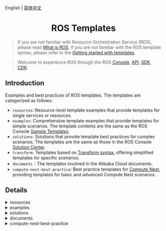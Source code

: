English | [简体中文](./README-CN.md)

<h1 align="center">ROS Templates</h1>

> If you are not familiar with Resource Orchestration Service (ROS), please read [What is ROS](https://www.alibabacloud.com/help/resource-orchestration-service/latest/what-is-ros). If you are not familiar with the ROS template syntax, please refer to the [Getting started with templates](https://www.alibabacloud.com/help/resource-orchestration-service/latest/get-started-with-templates).

> Welcome to experience ROS through the ROS [Console](https://ros-intl.console.aliyun.com/cn-beijing/stacks/create), [API](https://api.alibabacloud.com/product/ROS), [SDK](https://api.alibabacloud.com/api-tools/sdk/ROS), [CDK](https://www.alibabacloud.com/help/resource-orchestration-service/latest/ros-cdk-overview).

## Introduction

Examples and best practices of ROS templates. The templates are categorized as follows:

- `resources`: Resource-level template examples that provide templates for single services or resources.
- `examples`: Comprehensive template examples that provide templates for simple scenarios. The template contents are the same as the ROS Console [Sample Templates](https://ros.console.aliyun.com/cn-beijing/samples).
- `solutions`: Solutions that provide template best practices for complex scenarios. The templates are the same as those in the ROS Console [Solution Center](https://ros.console.aliyun.com/cn-beijing/solutions).
- `transform`: Templates based on [Transform syntax](https://www.alibabacloud.com/help/resource-orchestration-service/latest/template-syntax-transform), offering simplified templates for specific scenarios.
- `documents`：The templates involved in the Alibaba Cloud documents.
- `compute-nest-best-practice`: Best practice templates for [Compute Nest](https://www.alibabacloud.com/help/computing-nest), providing templates for basic and advanced Compute Nest scenarios.

## Details

<details>
  <summary>resources</summary>

| Template                                                                                     | Description                                                                                                                                    |
| -------------------------------------------------------------------------------------------- | ---------------------------------------------------------------------------------------------------------------------------------------------- |
| [acm/configuration.yml](./resources/acm/configuration.yml)                                   | ACM Namespace/Configuration resource example.                                                                                                   |
| [actiontrail/trail-logging.yml](./resources/actiontrail/trail-logging.yml)                   | ACTIONTRAIL Trail/TrailLogging resource example.                                                                                                |
| [apigateway/api.yml](./resources/apigateway/api.yml)                                         | ApiGateway Api/Group/App/Deployment/Authorization/Signature/SignatureBinding/TrafficControl/TrafficControlBinding/ resource example.            |
| [apigateway/custom-domain.yml](./resources/apigateway/custom-domain.yml)                     | ApiGateway CustomDomain resource example.                                                                                                       |
| [apigateway/instance.yml](./resources/apigateway/instance.yml)                               | ApiGateway Instance resource example.                                                                                                           |
| [apigateway/stage-config.yml](./resources/apigateway/stage-config.yml)                       | ApiGateway StageConfig resource example.                                                                                                        |
| [apigateway/vpc-access-config.yml](./resources/apigateway/vpc-access-config.yml)             | ApiGateway VpcAccessConfig resource example.                                                                                                    |
| [arms/alert-contact-group.yml](./resources/arms/alert-contact-group.yml)                     | ARMS AlertContact/AlertContactGroup resource example.                                                                                           |
| [arms/retcode-app.yml](./resources/arms/retcode-app.yml)                                     | ARMS RetcodeApp resource example.                                                                                                               |
| [asm/service-mesh.yml](./resources/asm/service-mesh.yml)                                     | ASM ServiceMesh resource example.                                                                                                               |
| [bss/wait-order.yml](./resources/bss/wait-order.yml)                                         | BSS WaitOrder resource example.                                                                                                                 |
| [cas/certificate.yml](./resources/cas/certificate.yml)                                       | CAS Certificate resource example.                                                                                                               |
| [cdn/domain.yml](./resources/cdn/domain.yml)                                                 | CDN Domain/DomainConfig resource example.                                                                                                       |
| [cen/cen.yml](./resources/cen/cen.yml)                                                       | CEN resource example.                                                                                                                           |
| [cms/contact.yml](./resources/cms/contact.yml)                                               | CMS Contact/ContactGroup/DynamicTagGroup resource example.                                                                                      |
| [cms/event-rule-targets.yml](./resources/cms/event-rule-targets.yml)                         | CMS EventRuleTargets resource example.                                                                                                          |
| [cms/event-rule.yml](./resources/cms/event-rule.yml)                                         | CMS EventRule resource example.                                                                                                                 |
| [cms/group-metric-rule.yml](./resources/cms/group-metric-rule.yml)                           | CMS GroupMetricRule/MetricRuleTargets resource example.                                                                                         |
| [cms/metric-rule-template.yml](./resources/cms/metric-rule-template.yml)                     | CMS MetricRuleTemplate resource example.                                                                                                        |
| [cms/monitor-group.yml](./resources/cms/monitor-group.yml)                                   | CMS MonitorGroup/MonitorGroupInstances resource example.                                                                                        |
| [cms/monitoring-agent-process.yml](./resources/cms/monitoring-agent-process.yml)             | CMS MonitoringAgentProcess resource example.                                                                                                    |
| [cms/site-monitor.yml](./resources/cms/site-monitor.yml)                                     | CMS SiteMonitor resource example.                                                                                                               |
| [config/config.yml](./resources/config/config.yml)                                           | Config Rule resource example.                                                                                                                   |
| [cr/instance-endpoint-acl-policy.yml](./resources/cr/instance-endpoint-acl-policy.yml)       | CR InstanceEndpointAclPolicy resource example.                                                                                                  |
| [cr/namespace.yml](./resources/cr/namespace.yml)                                             | CR NameSpace resource example.                                                                                                                  |
| [cr/repository.yml](./resources/cr/repository.yml)                                           | CR Repository resource example.                                                                                                                 |
| [cs/any-cluster.yml](./resources/cs/any-cluster.yml)                                         | CS AnyCluster resource example.                                                                                                                 |
| [cs/kubernetes-cluster.yml](./resources/cs/kubernetes-cluster.yml)                           | CS KubernetesCluster resource example.                                                                                                          |
| [cs/managed-edge-kubernetes-cluster.yml](./resources/cs/managed-edge-kubernetes-cluster.yml) | CS ManagedEdgeKubernetesCluster resource example.                                                                                               |
| [cs/managed-kubernetes-cluster.yml](./resources/cs/managed-kubernetes-cluster.yml)           | CS ManagedKubernetesCluster resource example.                                                                                                   |
| [cs/serverless-kubernetes-cluster.yml](./resources/cs/serverless-kubernetes-cluster.yml)     | CS ServerlessKubernetesCluster resource example.                                                                                                |
| [datahub/topic.yml](./resources/datahub/topic.yml)                                           | DataHub Project/Topic resource example.                                                                                                         |
| [dns/domain-record.yml](./resources/dns/domain-record.yml)                                   | DNS DomainRecord resource example.                                                                                                              |
| [dns/domain.yml](./resources/dns/domain.yml)                                                 | DNS Domain/DomainGroup resource example.                                                                                                        |
| [drds/drds-instance.yml](./resources/drds/drds-instance.yml)                                 | DrdsInstance resource example.                                                                                                                  |
| [dts/consumer-group.yml](./resources/dts/consumer-group.yml)                                 | DTS SubscriptionInstance resource example.                                                                                                      |
| [dts/dts.yml](./resources/dts/dts.yml)                                                       | DTS MigrationJob/SynchronizationJob resource example.                                                                                           |
| [dts/subscription-instance.yml](./resources/dts/subscription-instance.yml)                   | DTS SubscriptionInstance/ConsumerGroup resource example.                                                                                        |
| [eci/container-group.yml](./resources/eci/container-group.yml)                               | ECI ContainerGroup resource example.                                                                                                            |
| [eci/image-cache.yml](./resources/eci/image-cache.yml)                                       | ECI ImageCache resource example.                                                                                                                |
| [ecs/assign-private-ip-addresses.yml](./resources/ecs/assign-private-ip-addresses.yml)       | ECS AssignPrivateIpAddresses resource example.                                                                                                  |
| [ecs/auto-snapshot-policy.yml](./resources/ecs/auto-snapshot-policy.yml)                     | ECS AutoSnapshotPolicy resource example.                                                                                                        |
| [ecs/custom-image.yml](./resources/ecs/custom-image.yml)                                     | ECS CustomImage/CopyImage resource example.                                                                                                     |
| [ecs/dedicated-host.yml](./resources/ecs/dedicated-host.yml)                                 | ECS DedicatedHost resource example.                                                                                                             |
| [ecs/deployment-set.yml](./resources/ecs/deployment-set.yml)                                 | ECS DeploymentSet resource example.                                                                                                             |
| [ecs/disk-attachment.yml](./resources/ecs/disk-attachment.yml)                               | ECS DiskAttachment/Snapshot resource example.                                                                                                   |
| [ecs/disk.yml](./resources/ecs/disk.yml)                                                     | ECS Disk resource example.                                                                                                                      |
| [ecs/forward-entry.yml](./resources/ecs/forward-entry.yml)                                   | ECS ForwardEntry resource example.                                                                                                              |
| [ecs/hpc-cluster.yml](./resources/ecs/hpc-cluster.yml)                                       | ECS HpcCluster resource example.                                                                                                                |
| [ecs/instance-clone.yml](./resources/ecs/instance-clone.yml)                                 | ECS Instance Clone resource example.                                                                                                            |
| [ecs/instance-group.yml](./resources/ecs/instance-group.yml)                                 | ECS InstanceGroup/InstanceGroupClone/Command/Invocation resource example.                                                                       |
| [ecs/instance.yml](./resources/ecs/instance.yml)                                             | ECS instance/EIP/NatGateway/SSHKeyPair resource example.                                                                                        |
| [ecs/join-security-group.yml](./resources/ecs/join-security-group.yml)                       | ECS JoinSecurityGroup resource example.                                                                                                         |
| [ecs/launch-template.yml](./resources/ecs/launch-template.yml)                               | ECS LaunchTemplate/AutoProvisioningGroup resource example.                                                                                      |
| [ecs/nat-gateway.yml](./resources/ecs/nat-gateway.yml)                                       | ECS NatGateway/BandwidthPackage resource example.                                                                                               |
| [ecs/network-interface-attachment.yml](./resources/ecs/network-interface-attachment.yml)     | ECS NetworkInterface/NetworkInterfaceAttachment resource example.                                                                               |
| [ecs/prepay-instance.yml](./resources/ecs/prepay-instance.yml)                               | ECS PrepayInstance resource example.                                                                                                            |
| [ecs/route.yml](./resources/ecs/route.yml)                                                   | ECS Route/AssignIpv6Addresses resource example.                                                                                                 |
| [ecs/run-command.yml](./resources/ecs/run-command.yml)                                       | ECS RunCommand resource example.                                                                                                                |
| [ecs/snat-entry.yml](./resources/ecs/snat-entry.yml)                                         | ECS SecurityGroupIngress resource example.                                                                                                      |
| [ecs/security-group-clone.yml](./resources/ecs/security-group-clone.yml)                     | ECS SecurityGroupClone resource example.                                                                                                        |
| [ecs/security-group-egress.yml](./resources/ecs/security-group-egress.yml)                   | ECS SecurityGroupEgress resource example.                                                                                                       |
| [ecs/security-group-ingress.yml](./resources/ecs/security-group-ingress.yml)                 | ECS SecurityGroupIngress resource example.                                                                                                      |
| [edas/cluster-member.yml](./resources/edas/cluster-member.yml)                               | EDAS ClusterMember resource example.                                                                                                            |
| [edas/cluster.yml](./resources/edas/cluster.yml)                                             | EDAS Cluster/App/DeployGroup resource example.                                                                                                  |
| [ehpc/cluster.yml](./resources/ehpc/cluster.yml)                                             | EHPC Cluster resource example.                                                                                                                  |
| [elasticsearch/instance.yml](./resources/elasticsearch/instance.yml)                         | ElasticSearch Instance resource example.                                                                                                        |
| [emr/cluster.yml](./resources/emr/cluster.yml)                                               | EMR Cluster resource example.                                                                                                                   |
| [ess/scaling-group-enable.yml](./resources/ess/scaling-group-enable.yml)                     | ESS ScalingConfiguration/ScalingGroupEnable resource example.                                                                                   |
| [ess/scaling-group.yml](./resources/ess/scaling-group.yml)                                   | ESS ScalingGroup/ScalingRule/AlarmTask/AlarmTaskEnable/LifecycleHook/ScheduledTask resource example.                                            |
| [fc/custom-domain.yml](./resources/fc/custom-domain.yml)                                     | FC CustomDomain resource example.                                                                                                               |
| [fc/function-invoker.yml](./resources/fc/function-invoker.yml)                               | FC FunctionInvoker/Trigger/Version/Alias/ProvisionConfig resource example.                                                                      |
| [fnf/flow.yml](./resources/fnf/flow.yml)                                                     | FNF Flow/Schedule resource example.                                                                                                             |
| [ga/ga-ipv6.yml](./resources/ga/ga-ipv6.yml)                                                 | GA Accelerator/ BandwidthPackage/IpSets/Listener/EndpointGroup/BandwidthPackageAcceleratorAddition resource example.                            |
| [gws/cluster.yml](./resources/gws/cluster.yml)                                               | GWS Cluster/Instance resource example.                                                                                                          |
| [iot/device-group.yml](./resources/iot/device-group.yml)                                     | IOT DeviceGroup resource example.                                                                                                               |
| [iot/device.yml](./resources/iot/device.yml)                                                 | IOT Product/Device resource example.                                                                                                            |
| [iot/rule.yml](./resources/iot/rule.yml)                                                     | IOT Rule/RuleAction resource example.                                                                                                           |
| [kafka/instance.yml](./resources/kafka/instance.yml)                                         | Kafka Instance/Topic resource example.                                                                                                          |
| [kms/key.yml](./resources/kms/key.yml)                                                       | KMS Key/Alias resource example.                                                                                                                 |
| [kms/secret.yml](./resources/kms/secret.yml)                                                 | KMS Secret resource example.                                                                                                                    |
| [marketplace/order.yml](./resources/marketplace/order.yml)                                   | MarketPlace Order resource example.                                                                                                             |
| [memcache/instance.yml](./resources/memcache/instance.yml)                                   | Memcache Instance/WhiteList resource example.                                                                                                   |
| [mns/subscription.yml](./resources/mns/subscription.yml)                                     | MNS Queue/Topic/Subscription resource example.                                                                                                  |
| [mongodb/mongodb-instance.yml](./resources/mongodb/mongodb-instance.yml)                     | MONGODB Instance resource example.                                                                                                              |
| [mongodb/serverless-instance.yml](./resources/mongodb/serverless-instance.yml)               | MONGODB ServerlessInstance resource example.                                                                                                    |
| [mongodb/sharding-instance.yml](./resources/mongodb/sharding-instance.yml)                   | MONGODB ShardingInstance resource example.                                                                                                      |
| [mse/cluster.yml](./resources/mse/cluster.yml)                                               | MSE Cluster resource example.                                                                                                                   |
| [nas/nas.yml](./resources/nas/nas.yml)                                                       | NAS AccessGroupName/AccessRule/FileSystem/MountTarget resource example.                                                                         |
| [oos/oos.yml](./resources/oos/oos.yml)                                                       | OOS Template/Execution resource example.                                                                                                        |
| [oos/parameter.yml](./resources/oos/parameter.yml)                                           | OOS Parameter resource example.                                                                                                                 |
| [oss/bucket.yml](./resources/oss/bucket.yml)                                                 | OSS Bucket resource example.                                                                                                                    |
| [ots/ots.yml](./resources/ots/ots.yml)                                                       | OTS Table/Instance/VpcBinder resource example.                                                                                                  |
| [polardb/polardb.yml](./resources/polardb/polardb.yml)                                       | POLARDB DBCluster/Account/DBInstance/DBNodes/AccountPrivilege/DBClusterAccessWhiteList/DBClusterEndpointAddress resource example.               |
| [privatelink/vpc-endpoint.yml](./resources/privatelink/vpc-endpoint.yml)                     | PrivateLink VpcEndpointService/VpcEndpoint resource example.                                                                                    |
| [pvtz/pvtz.yml](./resources/pvtz/pvtz.yml)                                                   | PVTZ Zone/ZoneRecord/ZoneVpcBinder resource example.                                                                                            |
| [ram/access-key.yml](./resources/ram/access-key.yml)                                         | RAM User/AccessKey resource example.                                                                                                            |
| [ram/attach-policy-to-role.yml](./resources/ram/attach-policy-to-role.yml)                   | RAM Role/AttachPolicyToRole resource example.                                                                                                   |
| [ram/managed-policy.yml](./resources/ram/managed-policy.yml)                                 | RAM ManagedPolicy resource example.                                                                                                             |
| [ram/role.yml](./resources/ram/role.yml)                                                     | RAM Role resource example.                                                                                                                      |
| [ram/saml-provider.yml](./resources/ram/saml-provider.yml)                                   | RAM SAMLProvider resource example.                                                                                                              |
| [ram/user.yml](./resources/ram/user.yml)                                                     | RAM User/Group/AttachPolicyToUser/UserToGroupAddition resource example.                                                                         |
| [rds/db-instance.yml](./resources/rds/db-instance.yml)                                       | RDS DBInstance/Account/AccountPrivilege resource example.                                                                                       |
| [rds/prepay-db-instance.yml](./resources/rds/prepay-db-instance.yml)                         | RDS PrepayDBInstance resource example.                                                                                                          |
| [redis/instance.yml](./resources/redis/instance.yml)                                         | Redis Instance/Whitelist and Account resource example.                                                                                          |
| [redis/prepay-instance.yml](./resources/redis/prepay-instance.yml)                           | Redis PrepayInstance resource example.                                                                                                          |
| [resourcemaneger/handshake.yml](./resources/resourcemaneger/handshake.yml)                   | ResourceManager Handshake resource example.                                                                                                     |
| [resourcemaneger/resource-group.yml](./resources/resourcemaneger/resource-group.yml)         | ResourceManager ResourceGroup resource example.                                                                                                 |
| [rocketmq/rocketmq.yml](./resources/rocketmq/rocketmq.yml)                                   | ROCKETMQ Instance/Topic resource example.                                                                                                       |
| [ros/auto-enable-service.yml](./resources/ros/auto-enable-service.yml)                       | ROS AutoEnableService resource example.                                                                                                         |
| [ros/custom-resource.yml](./resources/ros/custom-resource.yml)                               | ROS Custom resource example.                                                                                                                    |
| [ros/stack.yml](./resources/ros/stack.yml)                                                   | ROS Nested Stack resource example.                                                                                                              |
| [ros/wait-condition-handle.yml](./resources/ros/wait-condition-handle.yml)                   | ROS WaitConditionHandle resource example.                                                                                                       |
| [ros/wait-condition.yml](./resources/ros/wait-condition.yml)                                 | ROS WaitCondition/WaitConditionHandle resource example.                                                                                         |
| [sae/sae.yml](./resources/sae/sae.yml)                                                       | SAE Application/Namespace/SlbBinding resource example.                                                                                          |
| [sag/acl.yml](./resources/sag/acl.yml)                                                       | SAG ACL/ACLRule/ACLAssociation resource example.                                                                                                |
| [slb/access-control.yml](./resources/slb/access-control.yml)                                 | SLB AccessControl resource example.                                                                                                             |
| [slb/backend-server-attachment.yml](./resources/slb/backend-server-attachment.yml)           | SLB LoadBalancer/MasterSlaveServerGroup/BackendServerAttachment resource example.                                                               |
| [slb/listener.yml](./resources/slb/listener.yml)                                             | SLB LoadBalancer/Listener/LoadBalancerClone/Certificate/DomainExtension/VServerGroup/Rule resource example.                                     |
| [sls/sls.yml](./resources/sls/sls.yml)                                                       | SLS Project/Logstore/Alert/Index/SavedSearch/LogtailConfig/MachineGroup/ApplyConfigToMachineGroup/ApiGatewayLogConfig resource example.         |
| [tsdb/hi-tsdb-instance.yml](./resources/tsdb/hi-tsdb-instance.yml)                           | TSDB HiTSDBInstance resource example.                                                                                                           |
| [vpc/anycast-eip.yml](./resources/vpc/anycast-eip.yml)                                       | VPC AnycastEIP/AnycastEIPAssociation resource example.                                                                                          |
| [vpc/eip-association.yml](./resources/vpc/eip-association.yml)                               | VPC EIP/EIPAssociation resource example.                                                                                                        |
| [vpc/eip-segment.yml](./resources/vpc/eip-segment.yml)                                       | VPC EIPSegment resource example.                                                                                                                |
| [vpc/eip.yml](./resources/vpc/eip.yml)                                                       | VPC EIP resource example.                                                                                                                       |
| [vpc/nat-gateway.yml](./resources/vpc/nat-gateway.yml)                                       | VPC NatGateway resource example.                                                                                                                |
| [vpc/network-acl.yml](./resources/vpc/network-acl.yml)                                       | VPC NetworkAcl/NetworkAclAssociation resource example.                                                                                          |
| [vpc/route-table.yml](./resources/vpc/route-table.yml)                                       | Vpc RouteTable resource example.                                                                                                                |
| [vpc/router-interface-update.yml](./resources/vpc/router-interface-update.yml)               | Vpc RouterInterface resource example.                                                                                                           |
| [vpc/router-interface.yml](./resources/vpc/router-interface.yml)                             | Vpc RouterInterface resource example.                                                                                                           |
| [vpc/snat-entry.yml](./resources/vpc/snat-entry.yml)                                         | VPC NatGateway/Ipv6Gateway/Ipv6InternetBandwidth/EIP/EIPAssociation/SnatEntry/CommonBandwidthPackage/CommonBandwidthPackageIp resource example. |
| [waf/domain-config.yml](./resources/waf/domain-config.yml)                                   | Waf DomainConfig/AclRule/WafSwitch resource example.                                                                                            |
| [waf/domain.yml](./resources/waf/domain.yml)                                                 | Waf Domain resource example.                                                                                                                    |
| [waf/instance.yml](./resources/waf/instance.yml)                                             | WAF Instance resource example.                                                                                                                  |

</details>

<details>
  <summary>examples</summary>

| Template | Description |
| -- | ---- |
| [application/ecs-clone-join-sls.yml](./examples/application/ecs-clone-join-sls.yml) | Clone the ECS instance, direct the IP to the new machine group created in the Log Service, and apply the specified rules. |
| [application/ecs-group-join-sls.yml](./examples/application/ecs-group-join-sls.yml) | Create a set of ECS instance, and consider it as the machine group of the related project logtail in Log Service. |
| [application/ecs-instance-group-join-sls.yml](./examples/application/ecs-instance-group-join-sls.yml) | Create a group of ECS and use it as the logtail machine group of the related project in the specified SLS. |
| [csapps/existing-vpc-docker-cluster-etcd.yml](./examples/csapps/existing-vpc-docker-cluster-etcd.yml) | Installing the deployment cluster version of the Etcd service (static discovery from node mode) under centos7, Etcd is a key-value storage component for service registration and discovery, which internally uses the raft protocol as a consistency algorithm to ensure data consistency, Once the cluster is installed, use the etcdctl command line to operate the management cluster in the cloud server. |
| [csapps/existing-vpc-docker-cluster-harbor.yml](./examples/csapps/existing-vpc-docker-cluster-harbor.yml) | Use docker container to install and deploy the cluster service of harbor (1.9.3). Harbor is an enterprise level private container image management service. Harbor provides the features of user management, access control, activity audit, etc, In this deployment, NFS is used as the shared storage (/data directory) to store the related image data of harbor, and PostgreSQL and redis are separated for the common connection of multiple harbors. SLB is used to make the cluster load balanced and highly available, and the SLB is bound to the public IP to provide external services. |
| [csapps/existing-vpc-docker-cluster-rancher.yml](./examples/csapps/existing-vpc-docker-cluster-rancher.yml) | Using three Alibaba cloud server ECS to implement Rancher high-availability cluster installation, install Rancher in Kubernetes cluster and use DNS domain name resolution binding SLB four-tier load balancing external service, external access to the security group to add 80,443 access rules, Rancher is an open source enterprise-class multi-cluster Kubernetes management platform, the kubernetes cluster in the hybrid cloud plus Central deployment and management of on-premises data centers to ensure cluster security and accelerate enterprise digital transformation. |
| [csapps/existing-vpc-docker-single-etcd.yml](./examples/csapps/existing-vpc-docker-single-etcd.yml) | A single node installs and deploys etcd service under centos7. Etcd is a key value storage component used for service registration and discovery. The raft protocol is used as a consistency algorithm to ensure data consistency. Once the Server is installed, use the etcdctl command line to operate the management server in the cloud server. |
| [csapps/existing-vpc-docker-single-harbor.yml](./examples/csapps/existing-vpc-docker-single-harbor.yml) | Harbor(2.1.0) service is installed and deployed by a single node using Docker container. Harbor is an enterprise-class private container mirroring service that provides user management, access control, activity auditing, and other features. If you want to access the Harbor Web interface from an external network, please add direction 80 access rules to the security group. |
| [csapps/existing-vpc-docker-single-rancher.yml](./examples/csapps/existing-vpc-docker-single-rancher.yml) | Single-node use of Docker containers to install and deploy Rancher services, Rancher is an open source, enterprise-class multi-cluster Kubernetes management platform that enables the centralized deployment and management of Kubernetes clusters in hybrid cloud and on-premises data centers to ensure cluster security and accelerate digital transformation of enterprises，to access the rancher web interface from the Internet, please add the direction 80 access rule to the security group. |
| [csapps/j-storm.yml](./examples/csapps/j-storm.yml) | Create one container service cluster and deploy JStorm with its dependency Zookeeper. |
| [csapps/jenkins.yml](./examples/csapps/jenkins.yml) | Create a container service clusters to deploy Jenkins master and slaves with different languages. |
| [db/memcache-instance.yml](./examples/db/memcache-instance.yml) | Alibaba Cloud ROS Sample Template: Create a VPC type memcache instance. |
| [db/mongodb-instance.yml](./examples/db/mongodb-instance.yml) | Create one classic MongoDB instance. |
| [db/rds-instance.yml](./examples/db/rds-instance.yml) | Create a RDS instance. |
| [db/redis-instance.yml](./examples/db/redis-instance.yml) | Alibaba Cloud ROS Sample Template: Create a Redis instance of a VPC network type. |
| [elastic/aliyun-kafka-instance.yml](./examples/elastic/aliyun-kafka-instance.yml) | Use this template to create an ALICloud message queue Kafka instance. |
| [elastic/anycasteip-attach-slb-bind-ecs.yml](./examples/elastic/anycasteip-attach-slb-bind-ecs.yml) | Create Anycast EIP, bind the newly created SLB, and mount the newly created ECS to the SLB. |
| [elastic/batch-of-ecs-instances.yml](./examples/elastic/batch-of-ecs-instances.yml) | This template supports bulk creation of ECS instances for pay-per-view or annual package months, and supports scenarios where you already have a VPC, VSW, SG, or new VPC, VSW, SG. |
| [elastic/data-disk-snapshot.yml](./examples/elastic/data-disk-snapshot.yml) | Create a new data disk based on the snapshot and automatically mount the created data disk to the ECS instance. |
| [elastic/ecs-a-record.yml](./examples/elastic/ecs-a-record.yml) | Alibaba Cloud ROS Sample Template: Create an ECS and bind the public ip domain name (record). |
| [elastic/ecs-group-attach-multiple-slb.yml](./examples/elastic/ecs-group-attach-multiple-slb.yml) | Create an ECS Instance Group attach SLB. |
| [elastic/ecs-group-vpc.yml](./examples/elastic/ecs-group-vpc.yml) | Create a VPC, VSwitch, security group, and ECS instance. |
| [elastic/ecs-image-disk-snapshot.yml](./examples/elastic/ecs-image-disk-snapshot.yml) | Specify the image Id and snapshot to create ECS instance. |
| [elastic/ecs-instance-group-clone.yml](./examples/elastic/ecs-instance-group-clone.yml) | According the existing ECS instance, clone a set of ECS instances with the same configuration(InstanceType, ImageId, InternetChargeType, InternetMaxBandwidthIn, InternetMaxBandwidthOut, system disk, data disk configurations, VPC properties). The user only needs to specify SourceInstanceId. |
| [elastic/ecs-instance-group-vpc-bind-eip-by-count.yml](./examples/elastic/ecs-instance-group-vpc-bind-eip-by-count.yml) | Use Count to create a VPC type ECS, and then bind EIP (new VPC). |
| [elastic/ecs-instance-group-vpc.yml](./examples/elastic/ecs-instance-group-vpc.yml) | Create a set of ECS instances of the same configuration under the newly created VPC, VSwitch, and security groups. |
| [elastic/ecs-ipv6-instance.yml](./examples/elastic/ecs-ipv6-instance.yml) | Create a cloud server with an IPV4/IPV6 stack and automatically assign IPv6 public address to the cloud host. |
| [elastic/ecs-json-data-transmission.yml](./examples/elastic/ecs-json-data-transmission.yml) | Create an ECS and configure SSH key. |
| [elastic/ecs-kubernetes-cluster.yml](./examples/elastic/ecs-kubernetes-cluster.yml) | Alibaba Cloud ROS sample template: Using ECS to build a Kubernetes cluster, the two EIPs act on the master instance ssh service, the 6443 port service, and the external network access of the ECS under the switch. The k8s cluster created by this template is for informational purposes only and container services are recommended in production environments . |
| [elastic/ecs-mount-multiple-uninitialized-data-disks.yml](./examples/elastic/ecs-mount-multiple-uninitialized-data-disks.yml) | Create an ECS and mount multiple data disks. |
| [elastic/ecs-multi-dynamic-ip.yml](./examples/elastic/ecs-multi-dynamic-ip.yml) | ALIYUN ROS Sample template: showing how to create an instance with network interface and multiple IP addresses. |
| [elastic/ecs-vpc-instance.yml](./examples/elastic/ecs-vpc-instance.yml) | Create an ECS instance of the VPC network. |
| [elastic/ecs-with-2-data-disk.yml](./examples/elastic/ecs-with-2-data-disk.yml) | Create an ECS instance, mounts two data disks created by snapshots. |
| [elastic/ecs-with-java-web-enviroment.yml](./examples/elastic/ecs-with-java-web-enviroment.yml) | Create an ECS instance and install JDK and Tomcat. |
| [elastic/ecs-with-nodejs-enviroment.yml](./examples/elastic/ecs-with-nodejs-enviroment.yml) | Create an ECS instance, install Node.js environment and test. *** WARNING *** This template only supports CentOS. |
| [elastic/ecs-with-ruby-enviroment.yml](./examples/elastic/ecs-with-ruby-enviroment.yml) | Create a Ruby on Rails stack using a single ECS instance with a local MySQL database for storage. This example creates a simple hello world application from the template. *** WARNING *** This template only supports CentOS-7. When 'rvm install 2.3.1' may take long time. |
| [elastic/ecs-with-ssh-key.yml](./examples/elastic/ecs-with-ssh-key.yml) | Create an ECS and configure SSH key. |
| [elastic/entire-ecs-clone.yml](./examples/elastic/entire-ecs-clone.yml) | Clone an ECS Instance. |
| [elastic/ess-1-slb-2-rds-2-ecs.yml](./examples/elastic/ess-1-slb-2-rds-2-ecs.yml) | Create 1 SLB, 1 ESS and 1 RDS, create 2 ECS Instances by ESS. Attach ECS Instances and ESS to the SLB. |
| [elastic/existing-vpc-anycasteip-attach-slb-bind-ecs.yml](./examples/elastic/existing-vpc-anycasteip-attach-slb-bind-ecs.yml) | Create Anycast EIP, bind the newly created SLB, and mount the newly created ECS to the SLB. |
| [elastic/existing-vpc-ecs-bind-eip-by-count.yml](./examples/elastic/existing-vpc-ecs-bind-eip-by-count.yml) | Use Count to create a VPC type ECS, and then bind EIP (existing VPC). |
| [elastic/existing-vpc-kubernetes-cluster.yml](./examples/elastic/existing-vpc-kubernetes-cluster.yml) | Alibaba Cloud ROS sample template: Create a standard Kubernetes proprietary cluster using the container service Kubernetes on existing virtual proprietary networks, switches, and security group base resources. You can create cluster management and work nodes in its entirety, creating full control over the entire cluster. |
| [elastic/existing-vpc-one-ecs-bind-eip.yml](./examples/elastic/existing-vpc-one-ecs-bind-eip.yml) | Create a VPC type ECS and bind EIP (existing VPC). |
| [elastic/existing-vpc-single-flink.yml](./examples/elastic/existing-vpc-single-flink.yml) | Alibaba Cloud ROS sample template: Create an ECS (Flink) and bind elastic IP on existing virtual proprietary networks, switches, and security group base resources. Java jdk version is 1.8.0, Flink version 1.10.2, the security group needs to configure port 8081 entry rules to access the UI interface. |
| [elastic/existing-vpc-single-hdfs.yml](./examples/elastic/existing-vpc-single-hdfs.yml) | Alibaba Cloud ROS sample template: Create an ECS (Hadoop HDFS) and bind elastic IP on existing virtual proprietary networks, switches, and security group base resources. Java jdk version is 1.8.0, Haddop version is 2.7.7, For external access to the HDFS web interface, add direction 50070 access rules to the security group. |
| [elastic/existing-vpc-single-hive.yml](./examples/elastic/existing-vpc-single-hive.yml) | Alibaba Cloud ROS sample template: Create an ECS (Hive) and bind elastic IP on existing virtual proprietary networks, switches, and security group base resources. Java jdk version is 1.8.0, Haddop version is 2.7.7, Hive version 2.3.7, and MySQL driver version 5.1.48. |
| [elastic/existing-vpc-single-jenkins.yml](./examples/elastic/existing-vpc-single-jenkins.yml) | Alibaba Cloud ROS sample template: Create an ECS (Jenkins) and bind elastic IP on existing virtual proprietary networks, switches, and security group base resources. Java jdk version is 11.0.17, Jenkins version is 2.384-1.1. you need to access the Jenkins web interface, add 8080 ports to the existing security group entry direction rule. |
| [elastic/existing-vpc-single-kafka.yml](./examples/elastic/existing-vpc-single-kafka.yml) | Alibaba Cloud ROS sample template: Create one ECS (Kafka Middleware) and bind elastic IP on existing virtual proprietary networks, switches, and security group base resources. Java jdk version is 1.8.0, Scala version is 2.12, Kafka version is 0.10.2.2, data disk path is /home/software/ for storing Kafka data, the default Kafka bin directory located at /home/software/kafka/bin. |
| [elastic/existing-vpc-single-map-reduce.yml](./examples/elastic/existing-vpc-single-map-reduce.yml) | Alibaba Cloud ROS sample template: Create an ECS (Hadoop MapReduce) and bind elastic IP on existing virtual proprietary networks, switches, and security group base resources. Java jdk version is 1.8.0, Haddop version is 2.7.7, For extranet access to the MapReduce web interface, add direction 8088 access rules to the security group. |
| [elastic/existing-vpc-single-rabbitmq.yml](./examples/elastic/existing-vpc-single-rabbitmq.yml) | Deploy the RabbitMQ (3.8.4) service on the ECS host, which is an open source AMQP-implemented message middleware service that supports a variety of client connections with robust, stable, easy-to-use, cross-platform, multilingual features. |
| [elastic/existing-vpc-single-spark.yml](./examples/elastic/existing-vpc-single-spark.yml) | Alibaba Cloud ROS sample template: Create an ECS (Spark) and bind elastic IP on existing virtual proprietary networks, switches, and security group base resources. Java jdk version is 1.8.0, Haddop version is 2.7.7, Scala version is 2.12.1, Spark version is 2.1.0, For extranet access to the manage web interface, add direction 8088 and 8080 access rules to the security group. |
| [elastic/existing-vpc-single-storm.yml](./examples/elastic/existing-vpc-single-storm.yml) | Alibaba Cloud ROS sample template: Create an ECS (Storm) and bind elastic IP on existing virtual proprietary networks, switches, and security group base resources. Java jdk version is 1.8.0, Storm version 2.2.0, and Zookeeper driver version 3.6.2, access to the UI interface requires the security group configuration to allow entry to port 8081. |
| [elastic/existing-vpc-single-yarn.yml](./examples/elastic/existing-vpc-single-yarn.yml) | Alibaba Cloud ROS sample template: Create an ECS (Hadoop YARN) and bind elastic IP on existing virtual proprietary networks, switches, and security group base resources. Java jdk version is 1.8.0, Haddop version is 2.7.7, For extranet access to the YARN web interface, add direction 8088 access rules to the security group. |
| [elastic/existing-vpc-single-zookeeper.yml](./examples/elastic/existing-vpc-single-zookeeper.yml) | Alibaba Cloud ROS sample template: Zookeeper (3.6.2) is a coordinated service for distributed applications for node management, leader election, configuration management, and more on ECS hosts,To access the zookeeper web interface from the Internet, please add the 9090 access rule to the security group. |
| [elastic/hadoop-distributed-ecs-instance-group.yml](./examples/elastic/hadoop-distributed-ecs-instance-group.yml) | Deploy a Hadoop environment. One ECS instance plays role of master, and a instance group plays role of worker. *** WARNING *** Only test in CentOS-7. Maybe stopping firewall is needed. The deploying time mainly depends on the speed of downloading jdk and hadoop packages. |
| [elastic/hadoop-distributed-env-3-ecs.yml](./examples/elastic/hadoop-distributed-env-3-ecs.yml) | Deploy a Hadoop environment on 3 ECS instances. One ECS instance plays role of master node, and the other 2 instances play role of worker node. *** WARNING *** Only test in CentOS-7. Maybe stopping firewall is needed. The deploying time mainly depends on the speed of downloading jdk and hadoop packages. |
| [elastic/hadoop-pseudo-distributed-env.yml](./examples/elastic/hadoop-pseudo-distributed-env.yml) | Deploy a Hadoop pseudo distributed environment on 1 ECS instance. The ECS instance plays the roles of master and slave. *** WARNING *** Only test in CentOS-7. Maybe stopping firewall is needed. The deploying time mainly depends on the speed of downloading JDK and hadoop packages. |
| [elastic/instance-image-disk-snapshot.yml](./examples/elastic/instance-image-disk-snapshot.yml) | Specify the image Id and snapshot to create ECS instances. |
| [elastic/java-web-single-instance.yml](./examples/elastic/java-web-single-instance.yml) | The template installs jdk and tomcat on a new ECS instance. |
| [elastic/jdk-dns-ssh-without-password-3-ecs.yml](./examples/elastic/jdk-dns-ssh-without-password-3-ecs.yml) | This template shows how to install and config a java jdk, domain name resolution and ssh login without password environment on 3 ECS instances. This template can be used as a start of other complex templates(like as hadoop and spark). |
| [elastic/kong-single-instance.yml](./examples/elastic/kong-single-instance.yml) | Deploy Kong stack on 1 ECS instance, Please use foreign region as default, because Kong's download source is foreign source. *** WARNING *** Only support CentOS-7. |
| [elastic/lamp-basic.yml](./examples/elastic/lamp-basic.yml) | On the existing virtual proprietary network, switches, and security group base resources, the one-click deployment OF LAMP (Linux-Apache-MySQL-PHP) development environment based on the Centos7 system. |
| [elastic/lnmp-basic.yml](./examples/elastic/lnmp-basic.yml) | Deploy LNMP(Linux+Nginx+MySQL+PHP) stack on 1 ECS instance. *** WARNING *** Only support CentOS-7. |
| [elastic/lnmpa-basic.yml](./examples/elastic/lnmpa-basic.yml) | On the existing virtual proprietary network, switches, and security group base resources, the one-click deployment OF LAMP (Linux+Nginx+MySQL+PHP+Apache) development environment based on the Centos7 system, Nginx is mainly used to store static files, while Apache handles dynamic PHP requests. |
| [elastic/lnmt-basic.yml](./examples/elastic/lnmt-basic.yml) | On the existing virtual proprietary network, switches, and security group base resources, the one-click deployment OF LNMT(Linux+Nginx+MySQL+Tomcat) development environment based on the Centos7 system, Nginx is mainly used to store static files, while Tomcat handles dynamic JSP requests. |
| [elastic/mount-multiple-noninit-data-disks.yml](./examples/elastic/mount-multiple-noninit-data-disks.yml) | Create ECS and elastic IP and mount multiple data disks. |
| [elastic/new-vpc-ask.yml](./examples/elastic/new-vpc-ask.yml) | Create a Serverless Kubernetes cluster. |
| [elastic/new-vpc-single-kafka.yml](./examples/elastic/new-vpc-single-kafka.yml) | Alibaba Cloud ROS sample template: Create one ECS (Kafka Middleware) and bind elastic IP after creating a new virtual proprietary network, switch, security group base resource. Java jdk version is 1.8.0, Scala version is 2.12, Kafka version is 0.10.2.2, data disk path is /home/software/ for storing Kafka data, the default Kafka bin directory located at /home/software/kafka/bin. |
| [elastic/new-vpc-single-rabbitmq.yml](./examples/elastic/new-vpc-single-rabbitmq.yml) | Deploy the RabbitMQ (3.8.4) service on the ECS host, which is an open source AMQP-implemented message middleware service that supports a variety of client connections with robust, stable, easy-to-use, cross-platform, multilingual features. |
| [elastic/nodejs-single-instance.yml](./examples/elastic/nodejs-single-instance.yml) | This template show how to deploy a Node.js environment and do a test based on a new ECS instance. ***WARNING***, this template only supports CentOS. |
| [elastic/one-ecs-attach-multiple-slb.yml](./examples/elastic/one-ecs-attach-multiple-slb.yml) | Create ECS, add multiple SLBs and bind IP and machine name in /etc/hosts. |
| [elastic/rds-with-ecs-in-iplist.yml](./examples/elastic/rds-with-ecs-in-iplist.yml) | Alibaba Cloud ROS Sample Template: RDS instance + ECS instance + access for Intranet. |
| [elastic/ruby-on-rails-single-instance.yml](./examples/elastic/ruby-on-rails-single-instance.yml) | Alibaba Cloud ROS Sample Template: Create a Ruby on Rails stack using a single ECS instance with a local MySQL database for storage. This example creates a simple hello world application from the template. *** WARNING *** This template only supports CentOS-7. When 'rvm install 2.3.1' may take long time. |
| [elastic/scaling-simple-ha-infrastructure.yml](./examples/elastic/scaling-simple-ha-infrastructure.yml) | According the existing ECS instance, clone a set of ECS instanes with the same configuration(InstanceType, ImageId, InternetChargeType, InternetMaxBandwidthIn, InternetMaxBandwidthOut, system disk, data disk configurations, VPC properties). The user needs to specify SourceInstanceId. |
| [elastic/simple-ecs-instance.yml](./examples/elastic/simple-ecs-instance.yml) | Alibaba Cloud ROS Sample Template: One simple ECS instance with a security group and a vSwitch in a VPC. The user only needs to specify the image ID. |
| [elastic/simple-high-available-infrastructure.yml](./examples/elastic/simple-high-available-infrastructure.yml) | User can create high available infrastructure. Some ECS  and one RDS will be created. ECS will be attached to one SLB. RDS is across multiple available zone. All the resources are under VPC environment. The customer could access this infrastructure through SLB. |
| [elastic/slb-with-2-ecs.yml](./examples/elastic/slb-with-2-ecs.yml) | Alibaba Cloud ROS Sample Template: Firstly create one SLB, then create 2 ECS instances, finally attach the 2 instances to the SLB. |
| [elastic/spark-hadoop-distributed-env-3-ecs.yml](./examples/elastic/spark-hadoop-distributed-env-3-ecs.yml) | Alibaba Cloud ROS Sample Template:This template shows how to deploy a Hadoop-Spark environment on 3 ECS instances. One ECS instance plays role of master node, and the other 2 instances play role of worker node. Step 1 configs the ssh login without password. Step 2 installs and configs Java env. Step 3 installs and configs hadoop env. Step 4 installs and configs Spark env. *** WARNING *** Only support CentOS-7. Maybe stopping firewall is needed. The deploying time mainly depends on the speed of downloading 4 packages. |
| [elastic/spark-hadoop-ecs-instance-group.yml](./examples/elastic/spark-hadoop-ecs-instance-group.yml) | This template shows how to deploy a Hadoop-Spark environment. One ECS instance plays role of master, and one instance group plays role of worker. Step 1 configs the ssh login without password. Step 2 installs and configs Java env. Step 3 installs and configs Hadoop env. Step 4 installs and configs Spark env. *** WARNING *** Only test in CentOS-7. Maybe stopping firewall is needed. The deploying time mainly depends on the speed of downloading 4 packages. |
| [elastic/tensorflow-deployment.yml](./examples/elastic/tensorflow-deployment.yml) | Alibaba Cloud ROS Sample Template:Creates ECS instance and install TensorFlow. |
| [elastic/wordpress-cluster-phpmyadmin.yml](./examples/elastic/wordpress-cluster-phpmyadmin.yml) | Deploys the WordPress site and the phpMyAdmin app. |
| [elastic/wordpress-cluster.yml](./examples/elastic/wordpress-cluster.yml) | Create a wordpress cluster. |
| [elastic/wordpress-instance.yml](./examples/elastic/wordpress-instance.yml) | Create a wordpress instance. |
| [free/multi-zone-network.yml](./examples/free/multi-zone-network.yml) | Create Multi-Zone Network. |
| [free/single-role-add-policy.yml](./examples/free/single-role-add-policy.yml) | Create a RAM role, and add policy. |
| [free/single-user-with-different-policies.yml](./examples/free/single-user-with-different-policies.yml) | Create a sub account that is a member of a users group and an admin group, enable the console login, and create access key. |
| [free/vpc-type-of-slb.yml](./examples/free/vpc-type-of-slb.yml) | Create Vpc type of Slb. |
| [gamesupport/ecs-bind-mult-eni-and-eip.yml](./examples/gamesupport/ecs-bind-mult-eni-and-eip.yml) | The main implementation is to create ECS and bind multiple elastic network CARDS. The number of binding elastic network CARDS should be determined by the specification of ECS. |
| [iot/existing-vpc-cluster-emq.yml](./examples/iot/existing-vpc-cluster-emq.yml) | On existing virtual proprietary networks, switches, and security group base resources, based on Centos7 deploying EMQ X service clusters, EssRamRole automatically authorizes OOS tasks to join/remove Slave when using ESS elastic scaling clusters, EMQ X is a fully open source, highly scalable, highly available distributed MQTT messaging server for IoT, M2M, and mobile applications that can handle tens of millions of levels of co-location clients. |
| [iot/existing-vpc-clusteremq.yml](./examples/iot/existing-vpc-clusteremq.yml) | On existing virtual proprietary networks, switches, and security group base resources, based on Centos7 deploying EMQ X service clusters, EssRamRole automatically authorizes OOS tasks to join/remove Slave when using ESS elastic scaling clusters, EMQ X is a fully open source, highly scalable, highly available distributed MQTT messaging server for IoT, M2M, and mobile applications that can handle tens of millions of levels of co-location clients. |
| [iot/existing-vpc-single-emq.yml](./examples/iot/existing-vpc-single-emq.yml) | Based on the deployment of EMQ X services based on Centos7 single-node deployments on existing virtual proprietary networks, switches, and security group infrastructure, EMQ X is a fully open source, highly scalable, highly available distributed MQTT messaging server for IoT, M2M, and mobile applications that can handle tens of millions of levels of side-by-side clients. |
| [isv/custom-image-ecs-datadisk.yml](./examples/isv/custom-image-ecs-datadisk.yml) | This template deploys custom image for single instance, supports creating new VPC and specifying VPC. |
| [isv/custom-image-ecs.yml](./examples/isv/custom-image-ecs.yml) | This template deploys custom image for single instance, supports creating new VPC and specifying VPC. |
| [isv/existing-vpc-ack.yml](./examples/isv/existing-vpc-ack.yml) | Create a dedicated Kubernetes clusters on existing virtual private network, switch, and security group base resources. |
| [isv/existing-vpc-slb-ecs-isv.yml](./examples/isv/existing-vpc-slb-ecs-isv.yml) | Use the existing VPC、VSWitch, create 1 SLB, 2 ECS instances, and bind all ECS instances to the SLB. |
| [isv/existing-vpc-slb-ecs-rds-isv.yml](./examples/isv/existing-vpc-slb-ecs-rds-isv.yml) | Use the existing VPC、VSWitch、 SecurityGroup, create 1 RDS, 1 SLB, and 2 ECS instances, and bind all ECS instances to the SLB. |
| [isv/new-vpc-ack-and-jump-server.yml](./examples/isv/new-vpc-ack-and-jump-server.yml) | Create a vpc, switch, and security group, create a Kubernetes managed edition cluster, and create a springboard machine to deploy applications using kubectl. |
| [network/cen-open-isolated-networks.yml](./examples/network/cen-open-isolated-networks.yml) | Isolated VPCs use shared services. |
| [network/micro-vpc-architecture.yml](./examples/network/micro-vpc-architecture.yml) | Alibaba Cloud ROS Sample Template: Micro-business VPC network architecture. Create a VPC network and a subnet. ECS in sub-network access to international network through the public IP. |
| [network/middle-vpc-architecture.yml](./examples/network/middle-vpc-architecture.yml) | Alibaba Cloud ROS Sample Template: Medium business VPC network architecture. Three subnets are created under VPC. ECS and SLB in Front subnet handle public network request. ECS, SLB, RDS, Redis, OSS and so on in Backend subnet provide core business logic. The network accesses the public network through NatGateway's SNAT. |
| [network/private-link-access-service.yml](./examples/network/private-link-access-service.yml) | Use the private network connection service to share the private network SLB service deployed in a private VPC with another VPC using the same account. |
| [network/security-vpc.yml](./examples/network/security-vpc.yml) | Secure VPC scenario. |
| [network/slb-clone.yml](./examples/network/slb-clone.yml) | Clone one SLB, and attach its ECS instances to the new LSB. The user only needs to specify the source SLB ID. |
| [network/small-vpc-architecture.yml](./examples/network/small-vpc-architecture.yml) | Alibaba Cloud ROS Sample Template: Small business VPC network architecture. Two subnets are created in the VPC. ECS access international network through NatGateway DNAT and SNAT. |
| [network/vpc-nat-gateway.yml](./examples/network/vpc-nat-gateway.yml) | Alibaba Cloud ROS Sample Template: Create VPC environment and configure NatGateway to ensure ECS access internet and provider service for public. |
| [network/vpc-snat-gateway.yml](./examples/network/vpc-snat-gateway.yml) | Create VPC environment and configures SNat Gateway to ensure ECS access internet and provider service for public. |
| [network/vpc-snat.yml](./examples/network/vpc-snat.yml) | Alibaba Cloud ROS Sample Template: One click to create the SNAT gateway, the VPC environment to create an EIP-bound ECS as the SNAT gateway. |
| [network/vpc-vswitch-route-sg-ecs.yml](./examples/network/vpc-vswitch-route-sg-ecs.yml) | Create one VPC, VSwitch, security group, ECS instance, and route. The user needs to specify the image ID. |
| [network/vpc.yml](./examples/network/vpc.yml) | Create One VPC instance. |
| [network/vpcv-switch-route-sg-ecs.yml](./examples/network/vpcv-switch-route-sg-ecs.yml) | Create one VPC, VSwitch, security group, ECS instance, and route. The user needs to specify the image ID. |
| [security/centralized-logs.yml](./examples/security/centralized-logs.yml) | Create Ram roles for management operation audit, OSS, and SLS, and save audit data to the specified OSS bucket. |
| [security/ecs-ram-role.yml](./examples/security/ecs-ram-role.yml) | Create a RAM role for ECS instances. |
| [security/existing-vpc-single-jump-server.yml](./examples/security/existing-vpc-single-jump-server.yml) | JumpServer is an operations security audit system that is mainly used for authentication, account management, authorization control, security audit, etc, To access the JumpServer Web interface from the Internet, please add direction JumpServer Service port access rule to the security group. |
| [security/manage-vpc-vswitch-policy.yml](./examples/security/manage-vpc-vswitch-policy.yml) | Create policy to authorize the management of VSwitch policies in a single region. |
| [security/managed-policy.yml](./examples/security/managed-policy.yml) | Create a custom policy. |
| [security/ram-create-sub-account.yml](./examples/security/ram-create-sub-account.yml) | Create a sub account, enable the console login, and create access key. |
| [security/stack-group-aliyun-ros-stack-group-administration-role.yml](./examples/security/stack-group-aliyun-ros-stack-group-administration-role.yml) | Configure the AliyunROSStackGroupAdministrationRole to enable use of Alibaba Cloud ROS StackGroup. |
| [security/stack-group-aliyun-ros-stack-group-execution-role.yml](./examples/security/stack-group-aliyun-ros-stack-group-execution-role.yml) | Configure the AliyunROSStackGroupExecutionRole to enable use of your account as a target account in Alibaba Cloud ROS StackGroup. |
| [security/sub-account-pass-role.yml](./examples/security/sub-account-pass-role.yml) | Create a sub-account and have the ram:PassRole permission. |
| [stackgroup/aliyun-ros-stack-group-administration-role.yml](./examples/stackgroup/aliyun-ros-stack-group-administration-role.yml) | Configure the AliyunROSStackGroupAdministrationRole to enable use of Alibaba Cloud ROS StackGroup. |
| [stackgroup/aliyun-ros-stack-group-execution-role.yml](./examples/stackgroup/aliyun-ros-stack-group-execution-role.yml) | Configure the AliyunROSStackGroupExecutionRole to enable use of your account as a target account in Alibaba Cloud ROS StackGroup. |
| [storage/simple-oss-bucket.yml](./examples/storage/simple-oss-bucket.yml) | Create a OSS bucket. |
| [windows/simple-windows-instance-with-exchange.yml](./examples/windows/simple-windows-instance-with-exchange.yml) | Create an ECS instance and install Exchange Server 2013. |
| [windows/simple-windows-instance-with-sharepoint.yml](./examples/windows/simple-windows-instance-with-sharepoint.yml) | Create an ECS instance with SharePoint Foundation 2013. |
</details>

<details>
  <summary>solutions</summary>

| Template | Description |
| ---- | ---- |
| [backup-recovery/application-business-migration.yml](./solutions/backup-recovery/application-business-migration.yml) | This template shows the migration and switchover of a service from a single zone to multiple zones. The template uses a simulated WordPress application service to provide you with a clear view of the solution architecture. You must manually perform the disaster recovery drill in the service console. This template can be used with the single-zone application building template to complete application business migration. |
| [backup-recovery/cross-the-available-zone-disaster.yml](./solutions/backup-recovery/cross-the-available-zone-disaster.yml) | This template shows the basic procedure of a disaster recovery drill across zones in a region. This template uses an existing e-commerce website image to build an e-commerce website. |
| [backup-recovery/cross-the-available-zone-epidemic-control.yml](./solutions/backup-recovery/cross-the-available-zone-epidemic-control.yml) | This template is used to deploy a cross-zone disaster recovery solution within a region. This practice uses the deployment of applications that are designed to fight COVID-19 as an example. In this practice, this template is used to deploy a set of applications in the cloud and ensure the proper running of these applications which are designed to help in COVID-19 treatment and prevention. |
| [backup-recovery/deploy-the-rds-environment.yml](./solutions/backup-recovery/deploy-the-rds-environment.yml) | In traditional remote database backup solutions, local backups are often compressed and then uploaded to remote locations, which complicates the management of the entire backup set. Processing historical backup data in this way is a waste of storage resources, because this data is less likely to be queried over time. A cost-efficient database backup solution is required for dataset query. |
| [backup-recovery/self-built-elastic-search-snapshot-saved-to-oss.yml](./solutions/backup-recovery/self-built-elastic-search-snapshot-saved-to-oss.yml) | This template is used to back up data from snapshots of a self-managed Elasticsearch cluster to OSS and restore the data from the snapshots in the repositories stored in OSS buckets to an Alibaba Cloud Elasticsearch cluster. |
| [backup-recovery/single-available-zone-building-application.yml](./solutions/backup-recovery/single-available-zone-building-application.yml) | The cross-zone disaster recover solution 2.0 demonstrates data migration and system switchover from a single zone to multiple zones. This template uses WordPress as an example to help you understand the architecture of this solution. You must log on to the management console of the required services to manually switch over your system. This template is used to build an application in a single zone. |
| [backup-recovery/zero-loss-of-trading-system-data.yml](./solutions/backup-recovery/zero-loss-of-trading-system-data.yml) | Best Practices for Zero Loss of Data in Small and Medium-sized Company Trading Systems - Environment Deployment on the Cloud. |
| [bioscience/bcs-3rd-generation-gene-sequence-data-assembly.yml](./solutions/bioscience/bcs-3rd-generation-gene-sequence-data-assembly.yml) | This template is used to deploy the WDL-Canu solution provided by Batch Compute for third-generation genome sequencing data assembly. |
| [cloud-market/deploy-high-availability-architecture-to-the-cloud.yml](./solutions/cloud-market/deploy-high-availability-architecture-to-the-cloud.yml) | This template creates and manages multiple resources in two zones to provide services. This effectively deploys a high-availability common services stack to the cloud. |
| [cloud-market/deploy-small-architecture-to-the-cloud.yml](./solutions/cloud-market/deploy-small-architecture-to-the-cloud.yml) | This template creates multiple resources in a single zone, and manages the resources to provide services. This effectively deploys a small-scale common services stack to the cloud. |
| [cloud-market/elastic-ha-architecture-to-the-cloud.yml](./solutions/cloud-market/elastic-ha-architecture-to-the-cloud.yml) | This template uses Auto Scaling and ApsaraDB for POLARDB to create multiple resources in two zones and manage the resources to provide services. This effectively deploys a high-availability, elastic common services stack to the cloud. |
| [compute-nest/compute-nest-on-premises-solution-sag.yml](./solutions/compute-nest/compute-nest-on-premises-solution-sag.yml) | This template is used to connect on-premises services and Alibaba Cloud. Compute Nest provides cloud service providers (CSPs) with the capability to connect on-premises services associated with Compute Nest and Alibaba Cloud. Compute Nest is integrated with Alibaba Cloud services, such as Smart Access Gateway, CCN, CEN, VPC, and ECS, to automatically connect on-premises networks to VPCs. This way, Compute Nest can smoothly connect on-premises services to its virtual networks and access on-premises services across VPCs and accounts by using endpoints. |
| [container-micro-service/spring-cloud-cloud-native-migration.yml](./solutions/container-micro-service/spring-cloud-cloud-native-migration.yml) | This template uses resources such as ECS instances and ACK managed clusters to build the Spring Cloud architecture based on an existing VPC, vSwitch, and security group. This allows you to migrate Spring Cloud architecture and applications to Alibaba Cloud in a convenient manner. |
| [container-micro-service/spring-cloud-hostingack-service.yml](./solutions/container-micro-service/spring-cloud-hostingack-service.yml) | This template seamlessly migrates Spring Cloud applications to Container Service for Kubernetes at low costs, without changes to the calling method between applications. Kubernetes is a natural fit for microservices. This template takes full advantage of the elasticity of Kubernetes to meet application scale-out requirements. After Spring Cloud applications are containerized, resource utilization is greatly improved. |
| [data-analysis/existing-vpc-cluster-flink.yml](./solutions/data-analysis/existing-vpc-cluster-flink.yml) | This template is used to create multiple ECS instances based on an existing VPC, vSwitch, and security group. The ECS instance that is assigned an EIP is the management node. Auto Scaling manages the remaining ECS instances. Java JDK version 1.8.0 and Flink version 1.10.2 are used. To log on to the Flink console, you must configure the inbound rule over port 8081. |
| [data-analysis/existing-vpc-cluster-hdfs.yml](./solutions/data-analysis/existing-vpc-cluster-hdfs.yml) | This template is used to create multiple ECS instances based on an existing VPC, vSwitch, and security group. The ECS instance that is assigned an EIP is the management node. Auto Scaling manages the remaining ECS instances. Java JDK version 1.8.0 and Hadoop version 2.7.7 are used. To log on to the HDFS console, you must configure the inbound rule to allow traffic over port 50070. |
| [data-analysis/existing-vpc-cluster-hive.yml](./solutions/data-analysis/existing-vpc-cluster-hive.yml) | This template is used to create multiple ECS instances based on an existing VPC, vSwitch, and security group. The ECS instance that is assigned an EIP is the management node. Auto Scaling manages the remaining ECS instances. Java JDK version 1.8.0, Hadoop version 2.7.7, Scala version 2.12.1, Spark version 2.1.0, and Hive version 2.3.7 are used. To log on to the Spark console, you must configure the inbound rule that allows traffic over port 8080. To log on to the Hive console, you must configure the inbound rule that allows traffic over port 10001. |
| [data-analysis/existing-vpc-cluster-map-reduce.yml](./solutions/data-analysis/existing-vpc-cluster-map-reduce.yml) | This template is used to create multiple ECS instances based on an existing VPC, vSwitch, and security group to deploy Hadoop MapReduce. The ECS instance that is assigned an EIP is the management node. Auto Scaling manages the remaining ECS instances. Java JDK version 1.8.0 and Hadoop version 2.7.7 are used. To log on to the Yarn console, you must configure the inbound rule that allows access over port 8088. To log on to the HDFS console, you must configure the inbound rule that allows access over port 50070. |
| [data-analysis/existing-vpc-cluster-spark.yml](./solutions/data-analysis/existing-vpc-cluster-spark.yml) | This template is used to create multiple ECS instances based on an existing VPC, vSwitch, and security group to deploy a Spark cluster. The ECS instance that is assigned an EIP is the management node. Auto Scaling manages the remaining ECS instances. Java JDK version 1.8.0, Hadoop version 2.7.7, Scala version 2.12.1, and Spark version 2.1.0 are used. To log on to the Spark console, you must configure the inbound rule that allows traffic over port 8080. |
| [data-analysis/existing-vpc-cluster-storm.yml](./solutions/data-analysis/existing-vpc-cluster-storm.yml) | This template is used to create multiple ECS instances based on an existing VPC, vSwitch, and security group to deploy a Storm cluster. The ECS instance that is assigned an EIP is the management node. Auto Scaling manages the remaining ECS instances. Java JDK version 1.8.0, Storm version 2.2.0, and ZooKeeper version 3.6.2 are used. To log on to the Storm console, you must configure the inbound rule that allows traffic over port 8081. |
| [data-analysis/existing-vpc-cluster-yarn.yml](./solutions/data-analysis/existing-vpc-cluster-yarn.yml) | This template is used to create multiple ECS instances based on an existing VPC, vSwitch, and security group to deploy a Hadoop Yarn cluster. The ECS instance that is assigned an EIP is the management node. Auto Scaling manages the remaining ECS instances. Java JDK version 1.8.0 and Hadoop version 2.7.7 are used. To log on to the Yarn console, you must configure the inbound rule that allows traffic over port 8088. To log on to the HDFS console, you must configure the inbound rule that allows traffic over port 50070. |
| [data-analysis/low-cost-offline-big-data-analysis-emr.yml](./solutions/data-analysis/low-cost-offline-big-data-analysis-emr.yml) | This template uses ROS to create cloud resources including EMR, Log Service, and OSS. After you track, collect, store, and ship e-commerce website logs, you can use EMR to analyze the logs and predict user consumption behavior. EMR can help you analyze mass offline big data at low costs. |
| [data-analysis/low-cost-offline-big-data-analysis.yml](./solutions/data-analysis/low-cost-offline-big-data-analysis.yml) | This template is used to build an offline big data analysis system in the cloud based on preemptible ECS instances and OSS buckets. Customers and frontline architects can use this system for PoC tests. |
| [data-analysis/sls-multi-cloud-log-processing-analysis.yml](./solutions/data-analysis/sls-multi-cloud-log-processing-analysis.yml) | This template is used to write data from third-party platforms or self-managed data centers to Log Service for data analysis. This simplifies O&M, facilitates operations, and improves the capability to process large amounts of logs. |
| [data-migration/low-cost-link-to-business-data.yml](./solutions/data-migration/low-cost-link-to-business-data.yml) | This template is used to migrate business data to the cloud. When you migrate a large amount of business data to the cloud, a large network bandwidth is required. This causes the BGP costs to increase. Alibaba Cloud provides static BGP EIP bandwidth plan for users such as China Unicom, China Mobile, and China Telecom. This helps reduce the costs to migrate data to the cloud. |
| [data-migration/self-built-hive-data-warehouse-migrated-to-emr.yml](./solutions/data-migration/self-built-hive-data-warehouse-migrated-to-emr.yml) | This solution uses ROS to create an on-premises Hadoop cluster and migrate the cluster data to an Alibaba Cloud E-MapReduce cluster. |
| [database/polardb-migration-from-rds.yml](./solutions/database/polardb-migration-from-rds.yml) | This template is used to migrate data from an ApsaraDB RDS for MySQL database or a self-managed MySQL database to a PolarDB for MySQL cluster. |
| [devops/container-application-devops-for-ack-cluster.yml](./solutions/devops/container-application-devops-for-ack-cluster.yml) | This template uses DevOps to automate the building of container applications or mini programs and facilitate continuous delivery. DevOps is a combination of best practices and tools that help enterprises deliver applications and services at high velocity. In the era of containers, the number of deployed applications grows larger. These applications also change faster, with some applications having requirements on autoscaling. To meet the requirements on agile deployment, continuous delivery is critical. |
| [enterprise-on-cloud/create-ddh-and-deploy-cloud-server.yml](./solutions/enterprise-on-cloud/create-ddh-and-deploy-cloud-server.yml) | This template demonstrates the best practices for migrating VMware systems that are deployed or hosted in an on-premises data center to DDH. You can use DDH to build a resource pool composed of dedicated physical servers on the cloud, and use ECS to take full advantage of the resource elasticity and pay-as-you-go billing model on the cloud. This way, you can build a highly reliable and scalable high-performance virtualization system that can meet enterprise-level requirements such as security, compliance, custom deployment, and Bring Your Own License (BYOL). This template helps create a dedicated host and deploy ECS instances. |
| [enterprise-on-cloud/e-commerce-business-and-db-on-the-cloud.yml](./solutions/enterprise-on-cloud/e-commerce-business-and-db-on-the-cloud.yml) | This template can create the resources required for e-commerce website building and database migration solutions. It serves as one of the best practices for enterprises to migrate to the cloud. |
| [enterprise-on-cloud/games-or-retail-single-db-single-service.yml](./solutions/enterprise-on-cloud/games-or-retail-single-db-single-service.yml) | This template demonstrates the best practices to migrate a single database on a server to the cloud at low costs and in an agile manner. This template is suitable for startups or companies in the retail and gaming industries, and companies that operate in the amoeba model that want to improve their scalability and minimize their operating costs. |
| [enterprise-on-cloud/image-storage-and-tool-env.yml](./solutions/enterprise-on-cloud/image-storage-and-tool-env.yml) | This template is used to migrate VMware systems that are deployed or hosted in on-premises data centers to dedicated hosts in the cloud. This template uses dedicated hosts to build a resource pool composed of dedicated physical servers in the cloud. This template also uses the virtualization technology provided by ECS to develop dynamically scalable virtualization systems of high performance and high reliability, which meet enterprise-grade requirements on security, compliance, custom deployment, and BYOL. Cloud resources used in the virtualization systems are highly scalable and billed on a pay-as-you-go basis. You can also use this template to store images and build tool environments. |
| [enterprise-on-cloud/internet-industry-high-elastic-system-construction.yml](./solutions/enterprise-on-cloud/internet-industry-high-elastic-system-construction.yml) | This template uses Auto Scaling and ApsaraDB for POLARDB to provide elasticity at both the application and database levels, and uses ApsaraDB for Redis and SLB to implement automatic disaster recovery across zones. This template can help you build an elastic, highly available system for the Internet industry. |
| [enterprise-on-cloud/kingdee-windows-server-on-cloud.yml](./solutions/enterprise-on-cloud/kingdee-windows-server-on-cloud.yml) | This template deploys Kingdee Cloud Galaxy 7.5 Enterprise Edition on an ECS instance in a new VPC. You must provide the Kingdee Cloud Galaxy license and SQL Server license separately. |
| [enterprise-on-cloud/move-server-using-custom-mirror.yml](./solutions/enterprise-on-cloud/move-server-using-custom-mirror.yml) | You can migrate servers running Windows or Linux from on-premises data centers, VMs, or cloud platform hosts to Alibaba Cloud ECS. This template can be used together with the template that uses the Cloud Migration tool to perform server migration. |
| [enterprise-on-cloud/move-server-with-migration-tool.yml](./solutions/enterprise-on-cloud/move-server-with-migration-tool.yml) | You can migrate servers running Windows or Linux from on-premises data centers, VMs, or cloud platform hosts to Alibaba Cloud ECS. This template uses the Cloud Migration tool to perform migration. |
| [enterprise-on-cloud/single-website-on-cloud-cloud-architecture.yml](./solutions/enterprise-on-cloud/single-website-on-cloud-cloud-architecture.yml) | This template is used to bring a deployment architecture to the cloud. This template is suitable for small and medium-sized enterprises that want to bring their deployment architecture to the cloud after they deploy their website services of the standalone architecture to the cloud. This also allows enterprises to meet the requirements for elastic scaling. |
| [enterprise-on-cloud/single-website-on-cloud-stand-alone-server.yml](./solutions/enterprise-on-cloud/single-website-on-cloud-stand-alone-server.yml) | This template is used to deploy standalone servers in the cloud. This template is suitable for small and medium-sized enterprises that want to scale their resources when they deploy their website services of the standalone architecture in the cloud. |
| [enterprise-on-cloud/single-website-on-cloud-stand-one-click.yml](./solutions/enterprise-on-cloud/single-website-on-cloud-stand-one-click.yml) | This template is used to create a stack that includes resources such as VPCs, SLB instances, EIPs, ECS instances, and ApsaraDB RDS instances. Two ECS instances are required to install a WordPress image. After the stack is deployed, you can use the EIP generated on the Outputs tab of the stack details page to access the WordPress website. |
| [enterprise-on-cloud/vmware-on-elastic-bare-metal-server.yml](./solutions/enterprise-on-cloud/vmware-on-elastic-bare-metal-server.yml) | This template migrates a VMware environment to Alibaba Cloud ECS Bare Metal Instances. The template uses the elastic infrastructure provided by the cloud computing platform to smoothly migrate offline services to the cloud. |
| [high-performance-computing/ehpc-industrial-simulation.yml](./solutions/high-performance-computing/ehpc-industrial-simulation.yml) | This template uses E-HPC and OSS to run simulation software. In this practice, the simulation software is LAMMPS, and data is uploaded by using OSS. |
| [internet-network/enterprise-app-hotel-network.yml](./solutions/internet-network/enterprise-app-hotel-network.yml) | The migration of hotel PMSs to the cloud requires several days. Off-cloud and on-cloud hotel PMSs coexist for a long time. This template is used to build a hybrid cloud networking to ensure mutual access of PMSs between regions and branches on and off the cloud and meet the requirements of different-level enterprise nodes. For example, the headquarter IDC may require large bandwidth, high security, and strong reliability. |
| [internet-network/global-deployment-network-build-global-network.yml](./solutions/internet-network/global-deployment-network-build-global-network.yml) | In the online education industry, most teachers are not located in the same region or country as the students. For example, in scenario-based online English education programs, the teachers are based in North America, while the students are from various regions in China. This template can be used together with the template for building a resource environment in a single region to complete network planning for global deployment. |
| [internet-network/global-deployment-network-deploy-single-env.yml](./solutions/internet-network/global-deployment-network-deploy-single-env.yml) | In the online education industry, most teachers are not located in the same region or country as the students. For example, in scenario-based online English education programs, the teachers are based in North America, while the students are from various regions in China. This template helps build a resource environment in a single region. |
| [internet-network/landing-zone-cen-ack.yml](./solutions/internet-network/landing-zone-cen-ack.yml) | This template is used to plan networking between two ACK clusters across accounts in the same region by using a transit router to test the connectivity between the pods in the clusters. |
| [internet-network/landing-zone-cen-privatelink.yml](./solutions/internet-network/landing-zone-cen-privatelink.yml) | This template is used to create an endpoint service for Account A and Account B and establish an endpoint connection between the accounts to allow network access. |
| [internet-network/landing-zone-cen-tr-peer.yml](./solutions/internet-network/landing-zone-cen-tr-peer.yml) | This template is used to create VPC 1 and VPC 2 within Account A and to create VPC 3 and VPC 4 within Account B. A peering connection is established between VPC 2 and VPC 4 to reduce the traffic fees that are generated from communication between VPCs. For other VPC connections, a transit router is used to plan networking. This facilitates management of networks. |
| [internet-network/landing-zone-cen-tr.yml](./solutions/internet-network/landing-zone-cen-tr.yml) | This template is used to establish cross-region network connections between Account A and Account B by using Cloud Enterprise Network (CEN) instances and transit routers. This template is also used to add the virtual private cloud (VPC) of Account B to the CEN instances of Account A and Account B to enable mutual access between the networks. |
| [internet-network/multi-avaiable-areas-building-services.yml](./solutions/internet-network/multi-avaiable-areas-building-services.yml) | This template builds services across multiple zones in a region. It is ideal for users who have on-premises data centers and need to build a multi-region, multi-zone hybrid cloud with highly stable business architecture. Physical connection is the most efficient and stable method to connect an on-premises data center to a VPC. |
| [internet-network/multi-region-multi-area-network-interworking.yml](./solutions/internet-network/multi-region-multi-area-network-interworking.yml) | This template can be used with the template for building services across multiple zones in a region to build a multi-region, multi-zone hybrid cloud. It is ideal for users who have on-premises data centers and need to build a multi-region, multi-zone hybrid cloud with highly stable business architecture. Physical connection is the most efficient and stable method to connect an on-premises data center to a VPC. |
| [machine-learning-ai/hybrid-cloud-uses-ali-ai-acceleration-tools.yml](./solutions/machine-learning-ai/hybrid-cloud-uses-ali-ai-acceleration-tools.yml) | This template is used to build Kubernetes services, create on-premises clusters, and create elastic Alibaba Cloud GPU instances in the cloud. This template uses AIACC and CPFS to run AI training and AI inference jobs. This template is suitable for hybrid cloud scenarios. |
| [media-service/fpga-cloud-servers.yml](./solutions/media-service/fpga-cloud-servers.yml) | This template is used to deploy a real-time transcoding solution that provides high-quality images at low bit rates. This solution accelerates image and video transcoding and reduces transmission bandwidth. This allows you to minimize your bandwidth, transcoding, and storage costs. |
| [middleware/existing-vpc-cluster-kafka.yml](./solutions/middleware/existing-vpc-cluster-kafka.yml) | This template is used to create multiple ECS instances based on an existing VPC, vSwitch, and security group. The ECS instance that is assigned an EIP is the management node. Auto Scaling manages the remaining ECS instances. Java JDK version 1.8.0, Scala version 2.12, and Kafka version 0.10.2.2 are used. Application data is stored in the mounted data disk (mount directory of the data disk: /home/software; directory of Kafka bin: /home/software/kafka/bin). To log on to the Kafka Manager console, you must configure the inbound rule that allows access over TCP port 9000. |
| [middleware/existing-vpc-cluster-rabbitmq.yml](./solutions/middleware/existing-vpc-cluster-rabbitmq.yml) | This template is used to create multiple ECS instances based on an existing VPC, vSwitch, and security group to deploy a RabbitMQ cluster of version 3.8.4, and uses SLB to evenly distribute network traffic to ensure high availability for the cluster. This template also uses Auto Scaling to scale the cluster. During a scaling activity, ROS creates EssRamRole to authorize OOS to add slave nodes to or remove slave nodes from the cluster. RabbitMQ is an open source message-broker software which uses AMQP in the architecture of the service. This software is robust, stable, and easy to use. You can use RabbitMQ to connect multiple clients and develop applications in multiple languages. To log on to the RabbitMQ console, you must configure the inbound rule that allows traffic over TCP port 15672. If a client needs to connect to RabbitMQ, you must configure the inbound rule that allows traffic over TCP port 5672. |
| [middleware/existing-vpc-cluster-zookeeper.yml](./solutions/middleware/existing-vpc-cluster-zookeeper.yml) | This template is used to create multiple ECS instances based on an existing VPC, vSwitch, and security group to deploy a ZooKeeper cluster of version 3.6.2, and uses Auto Scaling to scale the cluster. During a scaling activity, ROS creates EssRamRole to authorize OOS to automatically add nodes to or remove nodes from the cluster. ZooKeeper is a distributed coordination service for applications. You can use ZooKeeper to manage nodes, elect leaders, and manage configurations. |
| [middleware/spring-cloud-netflix-migrate-edas.yml](./solutions/middleware/spring-cloud-netflix-migrate-edas.yml) | This template seamlessly migrates Spring Cloud applications to Container Service for Kubernetes at low costs, without changes to the calling method between applications. Kubernetes is a natural fit for microservices. This template takes full advantage of the elasticity of Kubernetes to meet application scale-out requirements. After Spring Cloud applications are containerized, resource utilization is greatly improved. |
| [mini-program/fc-mini-program-backend-service.yml](./solutions/mini-program/fc-mini-program-backend-service.yml) | This template is used to build backend services of the serverless architecture for mobile applications, mini programs, and web applications. You can accelerate access to static data stored in OSS by using CDN. You can also access data stored in ApsaraDB RDS by using API Gateway and Function Compute. This template frees you from server management and service running environment management. Cloud resources required by this template support auto scaling. |
| [security-rule/business-security-for-e-commerce-sites.yml](./solutions/security-rule/business-security-for-e-commerce-sites.yml) | This template is used to provide a complete protection solution for e-commerce websites in various scenarios, such as during account registration or O&M. This template can also be used to ensure the stability of your business during O&M, and to prevent promotion abuse so that discounts are directly offered to your users. |
| [security-rule/ram-account-rights-management.yml](./solutions/security-rule/ram-account-rights-management.yml) | This template is used to manage RAM users within a single account, group resources, configure permissions, and control access to cloud resources. For example, a company that runs an e-commerce website can use RAM to group resources, build an account-user system, grant permissions, strengthen system security, and perform periodic security inspection for R&D, test, production, or other business processes. |
| [serviceless-compute/fc-web-file-backend-service.yml](./solutions/serviceless-compute/fc-web-file-backend-service.yml) | This template is used to build website file processing services of the serverless architecture. You can use APIs, SDKs, or Alibaba Cloud Management Console to upload files to specified OSS buckets or update files. These files can be automatically compressed or decompressed, and you can obtain information such as MD5 hashed values and file metadata. |
| [studio-entertainment/game-business-zone-service-env.yml](./solutions/studio-entertainment/game-business-zone-service-env.yml) | This template is used to accelerate user access and enable partitioning and aggregation of gaming data. This helps you improve user game experience and increase retention rates and profitability. |
| [studio-entertainment/light-weight-gpu-deployed-cloud-games.yml](./solutions/studio-entertainment/light-weight-gpu-deployed-cloud-games.yml) | With the widespread application of AI in scenarios such as deep learning, video processing, scientific computing, and graphic visualization, the market demand for GPU instances is growing. However, the problem of excess computing power and rising costs caused by ultra-large-scale elastic computing starting out with a single physical GPU is becoming increasingly prominent. The emergence of lightweight GPUs has broken the limitations of the traditional pass-through mode. A lightweight GPU can provide finer-grained services than a physical GPU, allowing customers to conduct business more flexibly at lower costs. |
</details>

<details>
  <summary>documents</summary>
  <details>
    <summary>help</summary>

- ecs

| Template                                                            | Description                                                                                                                |
|---------------------------------------------------------------------|----------------------------------------------------------------------------------------------------------------------------|
| [lnmp-centos7.yml](./documents/help/ecs/lnmp-centos7.yml)           | Deploy an LNMP environment on an ECS instance (CentOS 7), where LNMP represents Linux, Nginx, MySQL, and PHP respectively. |
| [ftp-centos7.yml](./documents/help/ecs/ftp-centos7.yml)             | Use Centos7 to create an ECS instance and install and deploy the FTP service.                                              |
| [nodejs-centos7.yml](./documents/help/ecs/nodejs-centos7.yml)       | Deploy the Node.js environment on an ECS instance (CentOS 7).                                                              |
| [wordpress-centos7.yml](./documents/help/ecs/wordpress-centos7.yml) | Manually build a WordPress website on a CentOS 7 ECS instance                                                              |
| [mysql-centos8.yml](./documents/help/ecs/mysql-centos8.yml) | Deploy the MySQL service on an ECS instance (CentOS 8).                                                                            |
| [ecs-bind-multi-eip-address.yml](documents/help/eip/ecs-bind-multi-eip-address.yml) | Bind an EIP to a secondary ENI in normal mode to bind multiple EIPs to a single ECS instance (CentOS 7).   |
| [docker-alibaba-cloud-linux-2.yml](./documents/help/ecs/docker-alibaba-cloud-linux-2.yml)        | Deploy and use Docker on the ECS instance of Alibaba Cloud Linux 2.1903 LTS 64-bit operating system. |

- ack
  
| Template                        | Description                                                                     |
|------------------------------------------------------|----------------------------------------------------------------------|
| [ack-cube-game.yml](./documents/help/ack/ack-cube-game.yml) | Deploy cube game using ACK. |


- alb

| Template                                                                         | Description                                                                                                                |
|----------------------------------------------------------------------------------|----------------------------------------------------------------------------------------------------------------------------|
| [alb-create-ipv4-load-balancer-and-dnsrecord.yml](./documents/help/alb/alb-create-ipv4-load-balancer-and-dnsrecord.yml) | Quickly create an instance of an IPv4 version of ALB and forward access requests from an IPv4 client to a back-end server. |

- rds

| Template                                                                                                          | Description                                                                   |
|-------------------------------------------------------------------------------------------------------------------|-------------------------------------------------------------------------------|
| [rds-create-instance-database-and-connection.yml](./documents/help/rds/rds-create-instance-database-and-connection.yml) | Create the RDS MySQL instance, do the basic setup, and connect the instance. |

- ga

| 模板                                                  | 说明                                                                     |
|------------------------------------------------------|----------------------------------------------------------------------|
| [ga-accelerated-access-to-specified-ip.yml](./documents/help/ga/ga-accelerated-access-to-specified-ip.yml) | Accelerated Access To Specified IP. |


- oss

| Template                                                                                                                                                         | Description                                                                                                                      |
|------------------------------------------------------------------------------------------------------------------------------------------------------------------|----------------------------------------------------------------------------------------------------------------------------------|
| [add-signatures-on-server-configure-upload-callback.yml](./documents/help/oss/add-signatures-on-server-configure-upload-callback.yml)                                 | Calculate signatures in Java on the server, configure upload callbacks, and upload data to OSS.                                  |
| [add-signatures-on-the-client-by-using-JS-and-upload-data.yml](./documents/help/oss/add-signatures-on-the-client-by-using-JS-and-upload-data.yml)                     | Use JavaScript to add signatures on the client based on POST policies and then upload data to OSS.                               |
| [obtain-signature-information-from-the-server-and-upload-data-to-oss.yml](documents/help/oss/obtain-signature-information-from-the-server-and-upload-data-to-oss.yml) | Obtain signature information from the server and upload data to OSS.                                                             |
| [mobile-application-direct-transmission-service.yml](./documents/help/oss/mobile-application-direct-transmission-service.yml)                                       | Enable the STS service and configure the application server. You can obtain a temporary Token through the output server address. |
| [cdn-speeds-up-oss-access.yml](./documents/help/oss/cdn-speeds-up-oss-access.yml)                                                                                   | Use CDN to add domain names and resolve domain names to accelerate access to OSS.                                                |
| [use-function-compute-to-download-multiple-objects-as-a-package.yml](./documents/help/oss/use-function-compute-to-download-multiple-objects-as-a-package.yml)       | Use Function Compute to download multiple objects as a package to an on-premises device.                                         |
| [centOS-ecs-oos.yml](./documents/help/oss/centOS-ecs-oss.yml)                                                                                   | Implement OSS reverse proxy on CentOS ECS instance. |


- vpc

| Template                                                                                                          | Description                                                                   |
|-------------------------------------------------------------------------------------------------------------------|-------------------------------------------------------------------------------|
| [ipv4-vpc-create-ecs-and-bind-eip.yml](./documents/help/vpc/ipv4-vpc-create-ecs-and-bind-eip.yml) | Create an IPv4 VPC, and bind ECS with EIP. |

   </details>

   <details>
    <summary>solution</summary>

- ai

| Template                                                                                                                             | Description                                                                                  |
|--------------------------------------------------------------------------------------------------------------------------------------|----------------------------------------------------------------------------------------------|
| [use-function-compute-to-deploy-stable-diffusion-for-AI-painting.yml](documents/solution/ai/use-function-compute-to-deploy-stable-diffusion-for-ai-painting.yml) | Use Function Compute to deploy Stable Diffusion for AI Painting. Custom models is supported. |
| [lingjun-LLAMA-2-best-practice.yml](documents/solution/ai/lingjun-LLAMA-2-best-practice.yml) | LingJun LLAMA-2 Best Practice.                                                               |
| [pai-lingjun-serverless-LLM-best-practice.yml](documents/solution/ai/pai-lingjun-serverless-LLM-best-practice.yml) | PAI LingJun Serverless LLM Best Practice.                                                    |
| [aigc-text-generation-3d-model-with-ecs.yml](documents/solution/ai/aigc-text-generation-3d-model-with-ecs.yml) | AIGC Text Generation 3D Model.                                                               |
| [use-pai-to-deploy-stable-diffusion-for-AI-painting.yml](documents/solution/ai/use-pai-to-deploy-stable-diffusion-for-AI-painting.yml) | How to quickly start Stable Diffusion on Alibaba Cloud and easily play with AI painting.     |
| [use-gpu-ecs-to-deploy-chatGLM.yaml](documents/solution/ai/use-gpu-ecs-to-deploy-chatGLM.yaml) | Large model combines the AnalyticDB to build Chatbot.                                        |
| [build-a-dialogue-model-based-on-ChatGLM-and-LangChain.yml](documents/solution/ai/build-a-dialogue-model-based-on-ChatGLM-and-LangChain.yml)                     | Build a dialogue model based on ChatGLM and LangChain.                                       |



- data-analysis

| Template                                                                                                              | Description       |
|-----------------------------------------------------------------------------------------------------------------------|-----------------|
| [flink-hologres-data-warehouse.yml](./documents/solution/data-analysis/flink-hologres-data-warehouse.yml)             | Build real-time warehouse based on Flink+Hologres. |
| [flink-maxcompute-data-warehouse.yml](./documents/solution/data-analysis/flink-maxcompute-data-warehouse.yml)         | Build real-time data warehouse and realize query acceleration. |
| [leaderboard-gamer-points-app-deploy.yml](./documents/solution/data-analysis/leaderboard-gamer-points-app-deploy.yml) | Use the Centos7 system to create an ECS instance and install and deploy the Gamer Points Leaderboard application. |
| [user-operations-analytics.yml](./documents/solution/data-analysis/user-operations-analytics.yml) | User operation analysis practice based on AnalyticDB MySQL Lakehouse Edition. |

- database

| Template                                                                                                         | Description                                                                                 |
|------------------------------------------------------------------------------------------------------------------|---------------------------------------------------------------------------------------------|
| [wordpress-website-database-on-the-cloud.yml](documents/solution/database/wordpress-website-database-on-the-cloud.yml) | WordPress website database on the cloud. |
| [dts-cache-synchronization.yml](documents/solution/database/dts-cache-synchronization.yml)                             | The consistency scheme of cache synchronization between MySQL and Redis is implemented by DTS . |
| [migrate-rds-mysql-to-polardb-mysql.yml](documents/solution/database/migrate-rds-mysql-to-polardb-mysql.yml)           | Online one-click upgrade of RDS MySQL to PolarDB MySQL version without modifying any code and configuration of the application. |
| [one-stop-htap-service.yml](documents/solution/database/one-stop-htap-service.yml)                                     | Build a one-stop HTAP service based on RDS and ClickHouse. |

- micro

| Template                                                                                                                 | Description       |
|------------------------------------------------------------------------------------------------------------------------|-----------------|
| [mse-end-to-end-canary-release-for-ack-application.yml](./documents/solution/micro/mse-end-to-end-canary-release-for-ack-application.yml) | MSE end-to-end canary release for ACK application. |

- network

| Template                                                                                                                            | Description                                            |
|-------------------------------------------------------------------------------------------------------------------------------------|--------------------------------------------------------|
| [cross-region-account-network-interwork-scheme.yml](./documents/solution/network/cross-region-account-network-interwork-scheme.yml) | Cross region and account network interwork scheme. |
| [public-network-architecture-design.yml](./documents/solution/network/public-network-architecture-design.yml) | Public network architecture design and security management on the cloud. |
| [ga-nlb-global-accelerate.yml](./documents/solution/network/ga-nlb-global-accelerate.yml)                                           | Internet application is accelerating globally. |

- storage

| Template                                                                                                                    | Description                                                 |
|-----------------------------------------------------------------------------------------------------------------------------|-------------------------------------------------------------|
| [collect-logs-across-alibaba-cloud-accounts.yml](documents/solution/storage/collect-logs-across-alibaba-cloud-accounts.yml) | Collect logs across Alibaba cloud accounts.                 |
| [collect-cross-account-logs-by-auditing.yml](documents/solution/storage/collect-cross-account-logs-by-auditing.yml)         | Collect logs of OSS across accounts with log audit service. |


- cdn-and-video-cloud

| Template                                                                                                                                | Description                                                             |
|-----------------------------------------------------------------------------------------------------------------------------------------|-------------------------------------------------------------------------|
| [cdn-speeds-up-distribution-of-file-on-oss.yml](documents/solution/cdn-and-video-cloud/cdn-speeds-up-distribution-of-file-on-oss.yml)   | Use a CDN to speed up the distribution of file resources stored on OSS. |
| [dcdn-acceleration.yml](documents/solution/cdn-and-video-cloud/dcdn-acceleration.yml)                                                   | Accelerate resource request scenario practices.                         |


- high-availability-architecture

| Template                                                                                                                                     | Description                              |
|----------------------------------------------------------------------------------------------------------------------------------------------|------------------------------------------|
| [highly-available-blog-site-on-the-cloud.yml](documents/solution/high-availability-architecture/highly-available-blog-site-on-the-cloud.yml) | Highly available blog site on the cloud. |
| [highly-available-web-services.yml](documents/solution/high-availability-architecture/highly-available-web-services.yml)                     | Highly available web services.           |

- internet-application-development

| Template                                                                                                                           | Description                    |
|------------------------------------------------------------------------------------------------------------------------------------|--------------------------------|
| [Nginx-access-log-data-archive.yml](documents/solution/internet-application-development/Nginx-access-log-data-archive.yml) | Nginx access log data archive. |
| [video-website-solution.yml](documents/solution/internet-application-development/video-website-solution.yml) | Storage and Media Processing Solution for Video Website. |

  </details>

  <details>
    <summary>trail</summary>

| Template                                                                                                                             | Description                                                                                              |
|--------------------------------------------------------------------------------------------------------------------------------------|----------------------------------------------------------------------------------------------------------|
| [alb-7-layer-load-balancing.yml](./documents/trial/alb-7-layer-load-balancing.yml)                                                   | Implements 7-layer load balancing for IPv4 services.                                                     |
| [clb-4-layer-load-balancing.yml](./documents/trial/clb-4-layer-load-balancing.yml)                                                   | 4-layer CLB load balancing.                                                                              |
| [clb-7-layer-load-balancing.yml](./documents/trial/clb-7-layer-load-balancing.yml)                                                   | 7-layer CLB load balancing.                                                                              |
| [nlb-4-layer-load-balancing.yml](./documents/trial/nlb-4-layer-load-balancing.yml)                                                   | Implements 4-layer load balancing for IPv4 services.                                                     |
| [dcdn-acceleration-and-security-protection.yml](./documents/trial/dcdn-acceleration-and-security-protection.yml)                     | DCDN acceleration and security protection.                                                               |
| [ecs-blog.yml](./documents/trial/ecs-blog.yml)                                                                                       | Deploy a blog on the cloud.                                                                              |
| [ecs-docker.yml](./documents/trial/ecs-docker.yml)                                                                                   | Deploy Docker on the Alibaba Cloud ECS based on the CentOS 7.9 operating system and make a Docker image. |
| [ecs-lamp.yml](./documents/trial/ecs-lamp.yml)                                                                                       | Deploy a LAMP environment.                                                                               |
| [ecs-lnmp.yml](./documents/trial/ecs-lnmp.yml)                                                                                       | Deploy a LNMP environment.                                                                               |
| [ecs-mount-nas-file-system.yml](./documents/trial/ecs-mount-nas-file-system.yml)                                                     | Mount NAS to ECS.                                                                                        |
| [ecs-high-availability-lamp.yml](./documents/trial/ecs-high-availability-lamp.yml)                                                   | Deploy a high availability LAMP environment.                                                             |
| [ecs-high-availability-lnmp.yml](./documents/trial/ecs-high-availability-lnmp.yml)                                                   | Deploy a high availability LNMP environment.                                                             |
| [ecs-online-education-video-course-sharing-website.yml](./documents/trial/ecs-online-education-video-course-sharing-website.yml)     | Build an online education video course sharing website.                                                  |
| [ecs-website.yml](./documents/trial/ecs-website.yml)                                                                                 | Quickly deploy a website.                                                                                |
| [edas-deploy-Java-application-based-on-ecs-cluster.yml](./documents/trial/edas-deploy-Java-application-based-on-ecs-cluster.yml)     | Deploy Java application in EDAS.                                                                         |
| [ga-accelerated-access-to-specified-ip.yml](./documents/trial/ga-accelerated-access-to-specified-ip.yml)                             | Accelerated access to specified backend services by IP.                                                  |
| [oos-timing-management-of-ecs.yml](./documents/trial/oos-timing-management-of-ecs.yml)                                               | OOS timing management of ECS.                                                                            |
| [nlpautoml-create-and-train-sentiment-analysis-model.yml](./documents/trial/nlpautoml-create-and-train-sentiment-analysis-model.yml) | Create and train sentiment analysis model.                                                               |
| [polardb-mysql-htap-real-time-data-analysis.yml](./documents/trial/polardb-mysql-htap-real-time-data-analysis.yml)                   | PolarDB MySQL HTAP real-time data analysis.                                                              |
| [polardb-postgresql-compatible-with-PG.yml](./documents/trial/polardb-postgresql-compatible-with-PG.yml)                             | PolarDB postgresql compatible with PG14.                                                                 |
| [polardb-postgresql-compatible-with-oracle.yml](./documents/trial/polardb-postgresql-compatible-with-oracle.yml)                     | PolarDB postgresql compatible with Oracle.                                                               |
| [polardb-postgresql-enterprise-performance-practice.yml](./documents/trial/polardb-postgresql-enterprise-performance-practice.yml)   | PolarDB PostgreSQL enterprise performance practice.                                                      |
| [ram-create-user-and-authorize.yml](./documents/trial/ram-create-user-and-authorize.yml)                                             | Create RAM user and authorize.                                                                           |
| [rds-create-account-database-and-connection.yml](./documents/trial/rds-create-account-database-and-connection.yml)                   | Create account, database, and connection to RDS.                                                         |
| [rds-quickly-use-rds-mysql-serverless-instance.yml](./documents/trial/rds-quickly-use-rds-mysql-serverless-instance.yml)             | Quickly use RDS MySQL Serverless instance.                                                               |
| [rds-quickly-use-rds-sql-server-serverless-instance.yml](./documents/trial/rds-quickly-use-rds-sql-server-serverless-instance.yml)   | Quickly use RDS SQL Server Serverless instance.                                                          |
| [redis-game-player-leaderboard.yml](./documents/trial/redis-game-player-leaderboard.yml)                                             | Redis game player leaderboard.                                                                           |
| [sls-collect-logs-in-nginx-mode.yml](./documents/trial/sls-collect-logs-in-nginx-mode.yml)                                           | Quickly collect Nginx logs through Log Service SLS.                                                      |
| [tair-restores-data-through-data-flashback.yml](./documents/trial/tair-restores-data-through-data-flashback.yml)                     | Restore data in Tair through data flashback.                                                             |
  </details>
</details>

<details>
  <summary>compute-nest-best-practice</summary>

| Template                                                                                                | Description                                               |
| ------------------------------------------------------------------------------------------------------- | --------------------------------------------------------- |
| [ack-app-rds](./compute-nest-best-practice/ack-app-rds/README.md)                                       | Create container application and RDS.                      |
| [ack-nginx](./compute-nest-best-practice/ack-nginx/README.md)                                           | Create ACK and deploy Nginx.                               |
| [ecs-adbpg](./compute-nest-best-practice/ecs-adbpg/README.md)                                           | Create ECS and ADBPG instances.                            |
| [ecs-deploy](./compute-nest-best-practice/ecs-deploy/README.md)                                         | Deployment based on ECS instances.                         |
| [ecs-mongodb](./compute-nest-best-practice/ecs-mongodb/README.md)                                       | Create ECS and MongoDB instances.                          |
| [ecs-mysql-deploy](./compute-nest-best-practice/ecs-mysql-deploy/README.md)                             | Create ECS instance and create MySQL.                      |
| [ecs-polardb](./compute-nest-best-practice/ecs-polardb/README.md)                                       | Create ECS and PolarDB instances.                          |
| [ecs-postgresql](./compute-nest-best-practice/ecs-postgresql/README.md)                                 | Create ECS and PostgreSQL instances.                       |
| [ecs-ramrole-oss](./compute-nest-best-practice/ecs-ramrole-oss/README.md)                               | Create ECS instance, RAM Role, and OSS.                    |
| [ecs-rds](./compute-nest-best-practice/ecs-rds/README.md)                                               | Create ECS and RDS instances.                              |
| [ecs-redis](./compute-nest-best-practice/ecs-redis/README.md)                                           | Create ECS and Redis instances.                            |
| [ecs-slb](./compute-nest-best-practice/ecs-slb/README.md)                                               | Create ECS and SLB instances.                              |
| [ecs-sqlserver](./compute-nest-best-practice/ecs-sqlserver/README.md)                                   | Create ECS and SQL Server instances.                       |
| [ehpc-demo](./compute-nest-best-practice/ehpc-demo/README.md)                                           | Create Elastic High Performance Computing cluster.         |
| [existing-ecs-nginx](./compute-nest-best-practice/existing-ecs-nginx/README.md)                         | Deploy Nginx on existing ECS instances.                    |
| [fc](./compute-nest-best-practice/fc/README.md)                                                         | Deploy a NAS+OSS UI file management system (Kodbox) to Alibaba Cloud Function Compute. |
| [managed-reverse-vpc-connection](./compute-nest-best-practice/managed-reverse-vpc-connection/README.md) | Best practices for managed reverse VPC connection.         |
| [master-slave-ecs](./compute-nest-best-practice/master-slave-ecs/README.md)                             | Create ECS instances in a Master-Slave architecture.       |
| [opensource](./compute-nest-best-practice/opensource)                                                   | Best practices for deploying various open source software. |
| [pai/pai-dsw.yml](./compute-nest-best-practice/pai/pai-dsw.yml)                                         | Create PAI.                                                |
| [scaling-ecs](./compute-nest-best-practice/scaling-ecs/README.md)                                       | Create ECS architecture with an auto-scaling group.        |
| [terraform-ecs-nginx](./compute-nest-best-practice/terraform-ecs-nginx/README.md)                       | [Terraform] Create ECS instances and deploy Nginx.         |

</details>
